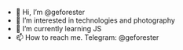 - 👋 Hi, I’m @geforester
- 👀 I’m interested in technologies and photography
- 🌱 I’m currently learning JS
- 📫 How to reach me. Telegram: @geforester

<!---
geforester/geforester is a ✨ special ✨ repository because its `README.md` (this file) appears on your GitHub profile.
You can click the Preview link to take a look at your changes.
--->
